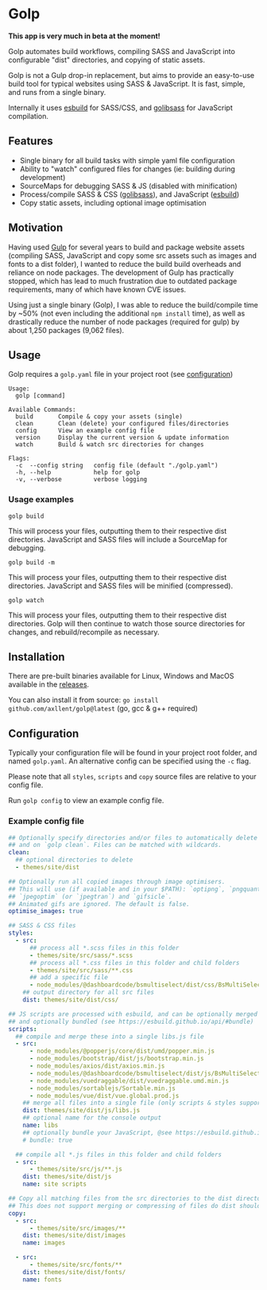 # Golp

**This app is very much in beta at the moment!**

Golp automates build workflows, compiling SASS and JavaScript into configurable "dist" directories, and copying of static assets.

Golp is not a Gulp drop-in replacement, but aims to provide an easy-to-use build tool for typical websites using SASS & JavaScript. It is fast, simple, and runs from a single binary.

Internally it uses [esbuild](https://github.com/evanw/esbuild) for SASS/CSS, and [golibsass](https://github.com/bep/golibsass) for JavaScript compilation.


## Features

- Single binary for all build tasks with simple yaml file configuration
- Ability to "watch" configured files for changes (ie: building during development)
- SourceMaps for debugging SASS & JS (disabled with minification)
- Process/compile SASS & CSS ([golibsass](https://github.com/bep/golibsass)), and JavaScript ([esbuild](https://github.com/evanw/esbuild))
- Copy static assets, including optional image optimisation

## Motivation

Having used [Gulp](https://gulpjs.com/) for several years to build and package website assets (compiling SASS, JavaScript and copy some src assets such as images and fonts to a dist folder), I wanted to reduce the build build overheads and reliance on node packages. The development of Gulp has practically stopped, which has lead to much frustration due to outdated package requirements, many of which have known CVE issues.

Using just a single binary (Golp), I was able to reduce the build/compile time by ~50% (not even including the additional `npm install` time), as well as drastically reduce the number of node packages (required for gulp) by about 1,250 packages (9,062 files).


## Usage

Golp requires a `golp.yaml` file in your project root (see [configuration](#configuration))

```
Usage:
  golp [command]

Available Commands:
  build       Compile & copy your assets (single)
  clean       Clean (delete) your configured files/directories
  config      View an example config file
  version     Display the current version & update information
  watch       Build & watch src directories for changes

Flags:
  -c  --config string   config file (default "./golp.yaml")
  -h, --help            help for golp
  -v, --verbose         verbose logging
```


### Usage examples

```
golp build
```
This will process your files, outputting them to their respective dist directories. JavaScript and SASS files will include a SourceMap for debugging.

```
golp build -m
```
This will process your files, outputting them to their respective dist directories. JavaScript and SASS files will be minified (compressed).

```
golp watch
```
This will process your files, outputting them to their respective dist directories. Golp will then continue to watch those source directories for changes, and rebuild/recompile as necessary.


## Installation

There are pre-built binaries available for Linux, Windows and MacOS available in the [releases](https://github.com/axllent/golp/releases/latest).

You can also install it from source: `go install github.com/axllent/golp@latest` (go, gcc & g++ required)


## Configuration

Typically your configuration file will be found in your project root folder, and named `golp.yaml`. An alternative config can be specified using the `-c` flag.

Please note that all `styles`, `scripts` and `copy` source files are relative to your config file.

Run `golp config` to view an example config file.


### Example config file

```yaml
## Optionally specify directories and/or files to automatically delete on every build, 
## and on `golp clean`. Files can be matched with wildcards.
clean: 
  ## optional directories to delete
  - themes/site/dist

## Optionally run all copied images through image optimisers.
## This will use (if available and in your $PATH): `optipng`, `pngquant`,
## `jpegoptim` (or `jpegtran`) and `gifsicle`.
## Animated gifs are ignored. The default is false.
optimise_images: true

## SASS & CSS files
styles:
  - src:
      ## process all *.scss files in this folder
      - themes/site/src/sass/*.scss
      ## process all *.css files in this folder and child folders
      - themes/site/src/sass/**.css 
      ## add a specific file
      - node_modules/@dashboardcode/bsmultiselect/dist/css/BsMultiSelect.css
    ## output directory for all src files
    dist: themes/site/dist/css/

## JS scripts are processed with esbuild, and can be optionally merged into a single file,
## and optionally bundled (see https://esbuild.github.io/api/#bundle)
scripts:
  ## compile and merge these into a single libs.js file
  - src:
      - node_modules/@popperjs/core/dist/umd/popper.min.js
      - node_modules/bootstrap/dist/js/bootstrap.min.js
      - node_modules/axios/dist/axios.min.js
      - node_modules/@dashboardcode/bsmultiselect/dist/js/BsMultiSelect.min.js
      - node_modules/vuedraggable/dist/vuedraggable.umd.min.js
      - node_modules/sortablejs/Sortable.min.js
      - node_modules/vue/dist/vue.global.prod.js
    ## merge all files into a single file (only scripts & styles supported)
    dist: themes/site/dist/js/libs.js 
    ## optional name for the console output
    name: libs
    ## optionally bundle your JavaScript, @see https://esbuild.github.io/api/#bundle 
    # bundle: true

  ## compile all *.js files in this folder and child folders
  - src:
      - themes/site/src/js/**.js
    dist: themes/site/dist/js
    name: site scripts

## Copy all matching files from the src directories to the dist directories.
## This does not support merging or compressing of files do dist should be a directory name.
copy:
  - src:
      - themes/site/src/images/**
    dist: themes/site/dist/images
    name: images

  - src: 
      - themes/site/src/fonts/**
    dist: themes/site/dist/fonts/
    name: fonts
```

